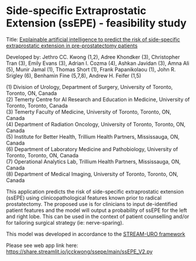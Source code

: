 # Side-specific Extraprostatic Extension (ssEPE) - feasibility study
Title: [Explainable artificial intelligence to predict the risk of side-specific extraprostatic extension in
pre-prostatectomy patients](https://cuaj.ca/index.php/journal/article/view/7473)

Developed by: Jethro CC. Kwong (1,2), Adree Khondker (3), Christopher Tran (3), Emily Evans (3), Adrian I. Cozma (4),
Ashkan Javidan (3), Amna Ali (5), Munir Jamal (1), Thomas Short (1), Frank Papanikolaou (1), John R. Srigley (6),
Benhamin Fine (5,7,8), Andrew H. Feifer (1,5)

(1) Division of Urology, Department of Surgery, University of Toronto, Toronto, ON, Canada\
(2) Temerty Centre for AI Research and Education in Medicine, University of Toronto, Toronto, Canada\
(3) Temerty Faculty of Medicine, University of Toronto, Toronto, ON, Canada\
(4) Department of Radiation Oncology, University of Toronto, Toronto, ON, Canada\
(5) Institute for Better Health, Trillium Health Partners, Mississauga, ON, Canada\
(6) Department of Laboratory Medicine and Pathobiology, University of Toronto, Toronto, ON, Canada\
(7) Operational Analytics Lab, Trillium Health Partners, Mississauga, ON, Canada\
(8) Department of Medical Imaging, University of Toronto, Toronto, ON, Canada

This application predicts the risk of side-specific extraprostatic extension (ssEPE) using clinicopathological features
known prior to radical prostatectomy. The proposed use is for clinicians to input de-identified patient features and the
model will output a probability of ssEPE for the left and right lobe. This can be used in the context of patient
counselling and/or for tailoring surgical strategy (ie: nerve-sparing).

This model was developed in accordance to the [STREAM-URO framework](https://www.eu-focus.europeanurology.com/article/S2405-4569(21)00183-8/fulltext)

Please see web app link here: https://share.streamlit.io/jcckwong/ssepe/main/ssEPE_V2.py
